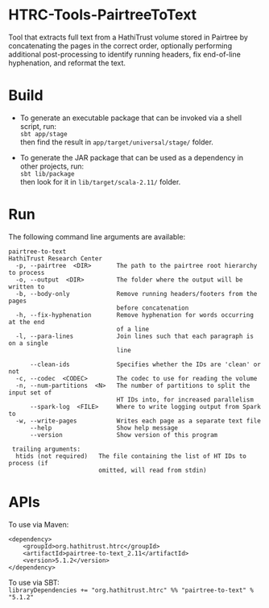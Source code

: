 # HTRC-Tools-PairtreeToText
Tool that extracts full text from a HathiTrust volume stored in Pairtree by concatenating the pages 
in the correct order, optionally performing additional post-processing to identify running headers, 
fix end-of-line hyphenation, and reformat the text.

# Build
* To generate an executable package that can be invoked via a shell script, run:  
  `sbt app/stage`  
  then find the result in `app/target/universal/stage/` folder.

* To generate the JAR package that can be used as a dependency in other projects, run:  
  `sbt lib/package`  
  then look for it in `lib/target/scala-2.11/` folder.
  
# Run
The following command line arguments are available:
```
pairtree-to-text
HathiTrust Research Center
  -p, --pairtree  <DIR>       The path to the pairtree root hierarchy to process
  -o, --output  <DIR>         The folder where the output will be written to
  -b, --body-only             Remove running headers/footers from the pages
                              before concatenation
  -h, --fix-hyphenation       Remove hyphenation for words occurring at the end
                              of a line
  -l, --para-lines            Join lines such that each paragraph is on a single
                              line

      --clean-ids             Specifies whether the IDs are 'clean' or not
  -c, --codec  <CODEC>        The codec to use for reading the volume
  -n, --num-partitions  <N>   The number of partitions to split the input set of
                              HT IDs into, for increased parallelism
      --spark-log  <FILE>     Where to write logging output from Spark to
  -w, --write-pages           Writes each page as a separate text file
      --help                  Show help message
      --version               Show version of this program

 trailing arguments:
  htids (not required)   The file containing the list of HT IDs to process (if
                         omitted, will read from stdin)
```

# APIs

To use via Maven:
```
<dependency>
    <groupId>org.hathitrust.htrc</groupId>
    <artifactId>pairtree-to-text_2.11</artifactId>
    <version>5.1.2</version>
</dependency>
```

To use via SBT:  
`libraryDependencies += "org.hathitrust.htrc" %% "pairtree-to-text" % "5.1.2"`
